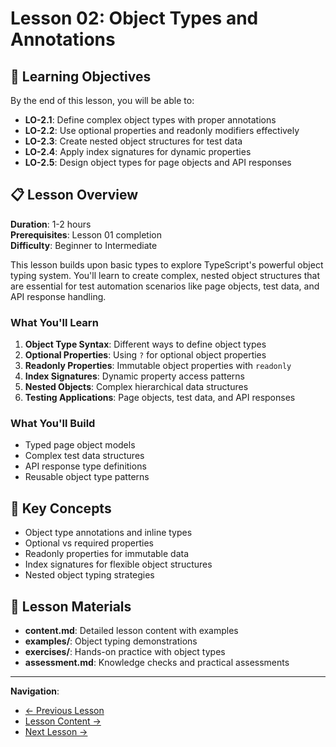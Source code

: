 # Lesson 02: Object Types and Annotations

## 🎯 Learning Objectives

By the end of this lesson, you will be able to:

- **LO-2.1**: Define complex object types with proper annotations
- **LO-2.2**: Use optional properties and readonly modifiers effectively
- **LO-2.3**: Create nested object structures for test data
- **LO-2.4**: Apply index signatures for dynamic properties
- **LO-2.5**: Design object types for page objects and API responses

## 📋 Lesson Overview

**Duration**: 1-2 hours  
**Prerequisites**: Lesson 01 completion  
**Difficulty**: Beginner to Intermediate  

This lesson builds upon basic types to explore TypeScript's powerful object typing system. You'll learn to create complex, nested object structures that are essential for test automation scenarios like page objects, test data, and API response handling.

### What You'll Learn

1. **Object Type Syntax**: Different ways to define object types
2. **Optional Properties**: Using `?` for optional object properties
3. **Readonly Properties**: Immutable object properties with `readonly`
4. **Index Signatures**: Dynamic property access patterns
5. **Nested Objects**: Complex hierarchical data structures
6. **Testing Applications**: Page objects, test data, and API responses

### What You'll Build

- Typed page object models
- Complex test data structures
- API response type definitions
- Reusable object type patterns

## 🔧 Key Concepts

- Object type annotations and inline types
- Optional vs required properties
- Readonly properties for immutable data
- Index signatures for flexible object structures
- Nested object typing strategies

## 📁 Lesson Materials

- **content.md**: Detailed lesson content with examples
- **examples/**: Object typing demonstrations
- **exercises/**: Hands-on practice with object types
- **assessment.md**: Knowledge checks and practical assessments

---

**Navigation**:
- [← Previous Lesson](../lesson-01-typescript-setup-and-basic-types/README.md)
- [Lesson Content →](content.md)
- [Next Lesson →](../lesson-03-function-types-and-signatures/README.md)